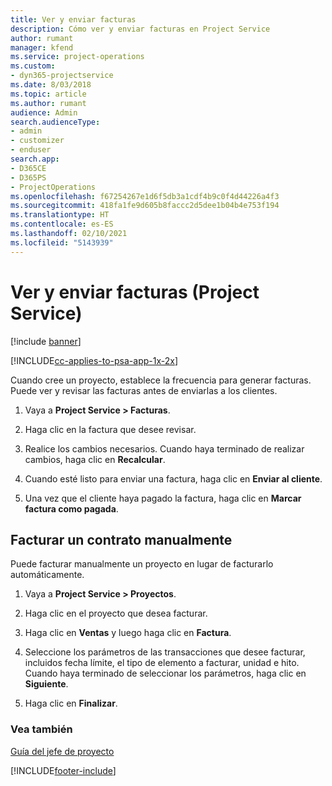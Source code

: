 ```yaml
---
title: Ver y enviar facturas
description: Cómo ver y enviar facturas en Project Service
author: rumant
manager: kfend
ms.service: project-operations
ms.custom:
- dyn365-projectservice
ms.date: 8/03/2018
ms.topic: article
ms.author: rumant
audience: Admin
search.audienceType:
- admin
- customizer
- enduser
search.app:
- D365CE
- D365PS
- ProjectOperations
ms.openlocfilehash: f67254267e1d6f5db3a1cdf4b9c0f4d44226a4f3
ms.sourcegitcommit: 418fa1fe9d605b8faccc2d5dee1b04b4e753f194
ms.translationtype: HT
ms.contentlocale: es-ES
ms.lasthandoff: 02/10/2021
ms.locfileid: "5143939"
---
```

# <a name="view-and-send-invoices-project-service"></a>Ver y enviar facturas (Project Service)

[!include [banner](../includes/psa-now-project-operations.md)]

[!INCLUDE[cc-applies-to-psa-app-1x-2x](../includes/cc-applies-to-psa-app-1x-2x.md)]

Cuando cree un proyecto, establece la frecuencia para generar facturas. Puede ver y revisar las facturas antes de enviarlas a los clientes.  
  
1.  Vaya a **Project Service > Facturas**.  
  
2.  Haga clic en la factura que desee revisar.  
  
3.  Realice los cambios necesarios. Cuando haya terminado de realizar cambios, haga clic en **Recalcular**.  
  
4.  Cuando esté listo para enviar una factura, haga clic en **Enviar al cliente**.  
  
5.  Una vez que el cliente haya pagado la factura, haga clic en **Marcar factura como pagada**.  
  
## <a name="manually-invoice-a-contract"></a>Facturar un contrato manualmente  
 Puede facturar manualmente un proyecto en lugar de facturarlo automáticamente.  
  
1.  Vaya a **Project Service > Proyectos**.  
  
2.  Haga clic en el proyecto que desea facturar.  
  
3.  Haga clic en **Ventas** y luego haga clic en **Factura**.  
  
4.  Seleccione los parámetros de las transacciones que desee facturar, incluidos fecha límite, el tipo de elemento a facturar, unidad e hito. Cuando haya terminado de seleccionar los parámetros, haga clic en **Siguiente**.  
  
5.  Haga clic en **Finalizar**.  
  
### <a name="see-also"></a>Vea también  
 [Guía del jefe de proyecto](../psa/project-manager-guide.md)


[!INCLUDE[footer-include](../includes/footer-banner.md)]